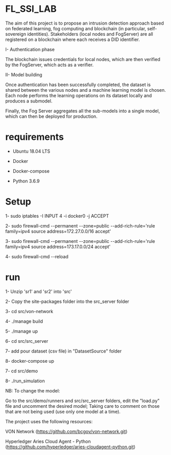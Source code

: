 # FL_SSI_LAB

The aim of this project is to propose an intrusion detection approach based on federated learning, fog computing and blockchain (in particular, self-sovereign identities). Stakeholders (local nodes and FogServer) are all registered on a blockchain where each receives a DID identifier.


I- Authentication phase


The blockchain issues credentials for local nodes, which are then verified by the FogServer, which acts as a verifier.



II- Model building


Once authentication has been successfully completed, the dataset is shared between the various nodes and a machine learning model is chosen. Each node performs the learning operations on its dataset locally and produces a submodel.


Finally, the Fog Server aggregates all the sub-models into a single model, which can then be deployed for production.

# requirements

- Ubuntu 18.04 LTS

- Docker

- Docker-compose

- Python 3.6.9



# Setup 


1- sudo iptables -I INPUT 4 -i docker0 -j ACCEPT


2- sudo firewall-cmd --permanent --zone=public --add-rich-rule='rule family=ipv4 source address=172.27.0.0/16 accept'



3- sudo firewall-cmd --permanent --zone=public --add-rich-rule='rule family=ipv4 source address=173.17.0.0/24 accept'



4- sudo firewall-cmd --reload

# run

1- Unzip 'sr1' and 'sr2' into 'src'

2- Copy the site-packages folder into the src_server folder


3- cd src/von-network



4- ./manage build



5- ./manage up 



6- cd src/src_server


7- add pour dataset (csv file) in "DatasetSource" folder 


8- docker-compose up


7- cd src/demo



8- ./run_simulation


NB: To change the model: 


Go to the src/demo/runners and src/src_server folders, edit the "load.py" file and uncomment the desired model;
Taking care to comment on those that are not being used (use only one model at a time).




The project uses the following resources:



VON Network (https://github.com/bcgov/von-network.git)



Hyperledger Aries Cloud Agent - Python  (https://github.com/hyperledger/aries-cloudagent-python.git)
